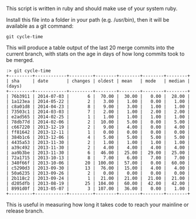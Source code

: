 This script is written in ruby and should make use of your system ruby.

Install this file into a folder in your path (e.g. /usr/bin), then it will
be available as a git command:

    git cycle-time

This will produce a table output of the last 20 merge commits into the current
branch, with stats on the age in days of how long commits took to be merged.

    :> git cycle-time
    +---------+------------+---------+--------+--------+--------+--------+
    | sha     | date       | changes | oldest | mean   | mode   | median | (days)
    +---------+------------+---------+--------+--------+--------+--------+
    | 76b3911 | 2014-07-03 |       6 |  70.00 |  30.00 |   0.00 |  28.00 |
    | 1a123ea | 2014-05-22 |       2 |   3.00 |   1.00 |   0.00 |   1.00 |
    | c8a01d8 | 2014-04-23 |       8 |   9.00 |   3.00 |   1.00 |   1.00 |
    | 73503c1 | 2014-03-03 |       7 |   2.00 |   1.00 |   2.00 |   2.00 |
    | e2ad565 | 2014-02-25 |       1 |   1.00 |   1.00 |   1.00 |   1.00 |
    | 78db77d | 2014-02-06 |       2 |  10.00 |   5.00 |   0.00 |   5.00 |
    | c667220 | 2013-12-19 |       2 |   9.00 |   4.00 |   0.00 |   4.00 |
    | ff81642 | 2013-12-11 |       1 |   0.00 |   0.00 |   0.00 |   0.00 |
    | 384b1c6 | 2013-12-06 |       4 |   5.00 |   5.00 |   5.00 |   5.00 |
    | 4435a53 | 2013-11-30 |       2 |   1.00 |   1.00 |   1.00 |   1.00 |
    | a39c492 | 2013-11-30 |       2 |   4.00 |   4.00 |   4.00 |   4.00 |
    | aa9b3be | 2013-11-30 |       6 |  46.00 |  25.00 |  29.00 |  25.00 |
    | 72a1715 | 2013-10-13 |       8 |   7.00 |   6.00 |   7.00 |   7.00 |
    | 340f66f | 2013-10-06 |      20 | 100.00 |  57.00 |   0.00 |  60.00 |
    | c5290d3 | 2013-09-30 |      13 |  76.00 |  15.00 |   4.00 |   4.00 |
    | 50a6235 | 2013-09-26 |       2 |   0.00 |   0.00 |   0.00 |   0.00 |
    | 2b118c2 | 2013-09-24 |       1 |  21.00 |  21.00 |  21.00 |  21.00 |
    | d205dfb | 2013-08-19 |      25 | 104.00 |  60.00 |  42.00 |  42.00 |
    | 8991d0f | 2013-05-07 |       3 | 107.00 |  36.00 |   0.00 |   1.00 |
    +---------+------------+---------+--------+--------+--------+--------+

This is useful in measuring how long it takes code to reach your mainline or
release branch.
